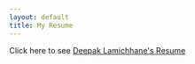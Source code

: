 ```yaml
---
layout: default
title: My Resume
---
```



Click here to see [Deepak Lamichhane's Resume](Deepak%20Resume%20R.pdf)

